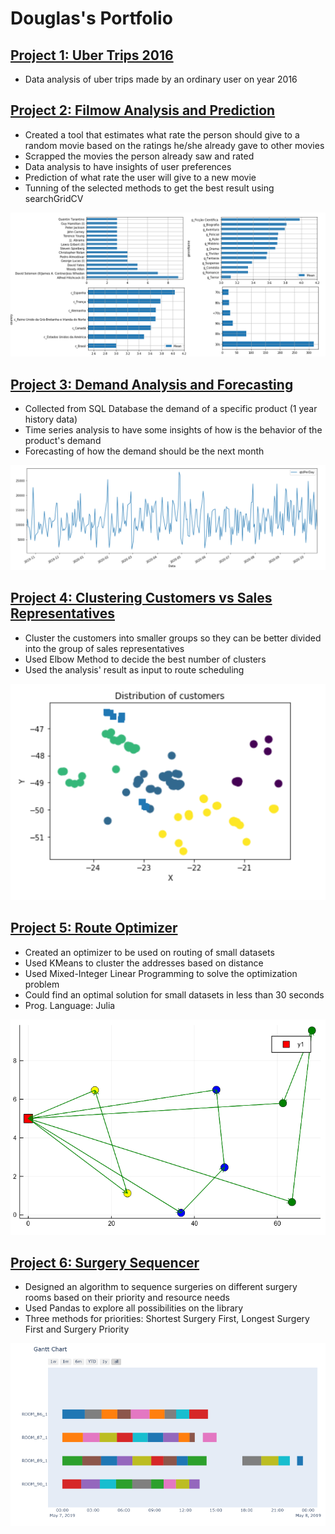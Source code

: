 # Douglas's Portfolio

## [Project 1: Uber Trips 2016](https://github.com/dougmart/Uber_2016_OrdUser)
* Data analysis of uber trips made by an ordinary user on year 2016

## [Project 2: Filmow Analysis and Prediction](https://github.com/dougmart/FilmowPredict)
* Created a tool that estimates what rate the person should give to a random movie based on the ratings he/she already gave to other movies
* Scrapped the movies the person already saw and rated
* Data analysis to have insights of user preferences
* Prediction of what rate the user will give to a new movie
* Tunning of the selected methods to get the best result using searchGridCV

![](https://github.com/dougmart/DS_Portfolio/blob/main/images/filmow.png)

## [Project 3: Demand Analysis and Forecasting](https://github.com/dougmart/ProductDemandAnalyForec)
* Collected from SQL Database the demand of a specific product (1 year history data)
* Time series analysis to have some insights of how is the behavior of the product's demand
* Forecasting of how the demand should be the next month

![](https://github.com/dougmart/DS_Portfolio/blob/main/images/DemandForecasting.png)

## [Project 4: Clustering Customers vs Sales Representatives](https://github.com/dougmart/CustomerClusteringDan)
* Cluster the customers into smaller groups so they can be better divided into the group of sales representatives
* Used Elbow Method to decide the best number of clusters
* Used the analysis' result as input to route scheduling

![](https://github.com/dougmart/DS_Portfolio/blob/main/images/Kmeans_fig.png)

## [Project 5: Route Optimizer](https://github.com/dougmart/RouteOptimizerMILP)
* Created an optimizer to be used on routing of small datasets
* Used KMeans to cluster the addresses based on distance
* Used Mixed-Integer Linear Programming to solve the optimization problem
* Could find an optimal solution for small datasets in less than 30 seconds
* Prog. Language: Julia

![](https://github.com/dougmart/DS_Portfolio/blob/main/images/RoutingJulia.png)

## [Project 6: Surgery Sequencer](https://github.com/dougmart/SurgerySeq)
* Designed an algorithm to sequence surgeries on different surgery rooms based on their priority and resource needs
* Used Pandas to explore all possibilities on the library
* Three methods for priorities: Shortest Surgery First, Longest Surgery First and Surgery Priority

![](https://github.com/dougmart/DS_Portfolio/blob/main/images/SurgeryPlanner.png)

